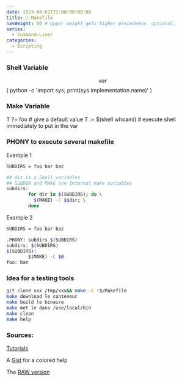 ```yaml
---
date: 2023-08-01T21:00:00+08:00
title: 👷 Makefile
navWeight: 50 # Upper weight gets higher precedence, optional.
series:
  - Command-Liner
categories:
  - Scripting
---
```



### Shell Variable
$$var
$$( python -c 'import sys; print(sys.implementation.name)' )

### Make Variable
T  ?=  foo                   # give a default value
T  :=  $(shell whoami)       # execute shell immediately to put in the var

### PHONY to execute several makefile

Example 1
```bash
SUBDIRS = foo bar baz

## dir is a Shell variables
## SUBDIR and MAKE are Internal make variables
subdirs:
        for dir in $(SUBDIRS); do \
          $(MAKE) -C $$dir; \
        done
```

Example 2
```bash
SUBDIRS = foo bar baz

.PHONY: subdirs $(SUBDIRS)
subdirs: $(SUBDIRS)
$(SUBDIRS):
        $(MAKE) -C $@
foo: baz
```

### Idea for a testing tools

```bash
git clone xxx /tmp/xxx&& make -C !$/Makefile
make download le conteneur
make build le binaire
make met le dans /use/local/bin
make clean
make help
```

### Sources:

[Tutorials](https://makefiletutorial.com/)

A [Gist](https://gist.github.com/klmr/575726c7e05d8780505a) for a colored help

The [RAW version](https://gist.githubusercontent.com/klmr/575726c7e05d8780505a/raw/5133761c901dc93c5dcc41f4a0446fe631c04713/Makefile)
